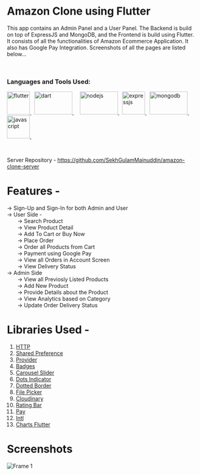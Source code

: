 # Amazon Clone using Flutter
This app contains an Admin Panel and a User Panel. The Backend is build on top of ExpressJS and MongoDB, and the Frontend is build using Flutter. It consists of all the functionalities of Amazon Ecommerce Application. It also has Google Pay Integration. Screenshots of all the pages are listed below...

  <p><br></p>
  
  <h3 align="left">Languages and Tools Used:</h3>

<p> 
  <a href="https://flutter.dev" target="_blank" rel="noreferrer"> <img src="https://www.vectorlogo.zone/logos/flutterio/flutterio-icon.svg" alt="flutter" width="60" height="60"/> </a> &nbsp; 
  <a href="https://dart.dev" target="_blank" rel="noreferrer"> <img src="https://dart.dev/assets/img/shared/dart/logo+text/horizontal/white.svg" alt="dart" width="100" height="60"/> </a> &nbsp; &nbsp; 
  <a href="https://nodejs.org/en" target="_blank" rel="noreferrer"> <img src="https://nodejs.org/static/images/logo.svg" alt="nodejs" width="100" height="60"/> </a> &nbsp; 
   <a href="https://expressjs.com" target="_blank" rel="noreferrer"> <img src="https://ajeetchaulagain.com/static/7cb4af597964b0911fe71cb2f8148d64/8d565/express-js.webp" alt="expressjs" width="60" height="60"/> </a> &nbsp; 
   <a href="https://www.mongodb.com" target="_blank" rel="noreferrer"> <img src="https://newrelic.com/sites/default/files/styles/800w/public/2021-10/mongo_logo.jpg?itok=Z1PabBZB" alt="mongodb" width="100" height="60"/> </a> &nbsp; 
  <a href="https://www.javascript.com" target="_blank" rel="noreferrer"> <img src="https://cdn.iconscout.com/icon/free/png-512/free-javascript-2038874-1720087.png?f=avif&w=256" alt="javascript" width="60" height="60"/> </a> &nbsp; 
</p>

  <p><br></p>
  
Server Repository - [https://github.com/SekhGulamMainuddin/amazon-clone-server ](https://github.com/SekhGulamMainuddin/amazon-clone-server)

# Features -
-> Sign-Up and Sign-In for both Admin and User \
-> User Side - \
    &nbsp;  &nbsp; &nbsp;  &nbsp;-> Search Product \
    &nbsp;  &nbsp; &nbsp;  &nbsp;-> View Product Detail \
    &nbsp;  &nbsp; &nbsp;  &nbsp;-> Add To Cart or Buy Now \
    &nbsp;  &nbsp; &nbsp;  &nbsp;-> Place Order \
    &nbsp;  &nbsp; &nbsp;  &nbsp;-> Order all Products from Cart \
    &nbsp;  &nbsp; &nbsp;  &nbsp;-> Payment using Google Pay \
    &nbsp;  &nbsp; &nbsp;  &nbsp;-> View all Orders in Account Screen \
    &nbsp;  &nbsp; &nbsp;  &nbsp;-> View Delivery Status \
-> Admin Side \
    &nbsp;  &nbsp; &nbsp;  &nbsp;-> View all Previosly Listed Products \
    &nbsp;  &nbsp; &nbsp;  &nbsp;-> Add New Product \
    &nbsp;  &nbsp; &nbsp;  &nbsp;-> Provide Details about the Product \
    &nbsp;  &nbsp; &nbsp;  &nbsp;-> View Analytics based on Category \
    &nbsp;  &nbsp; &nbsp;  &nbsp;-> Update Order Delivery Status 


# Libraries Used - 
1. [HTTP](https://pub.dev/packages/http)
2. [Shared Preference](https://pub.dev/packages/shared_preferences)
3. [Provider](https://pub.dev/packages/provider)
4. [Badges](https://pub.dev/packages/badges)
5. [Carousel Slider](https://pub.dev/packages/carousel_slider)
6. [Dots Indicator](https://pub.dev/packages/dots_indicator)
7. [Dotted Border](https://pub.dev/packages/dotted_border)
8. [File Picker](https://pub.dev/packages/file_picker)
9. [Cloudinary](https://pub.dev/packages/cloudinary_public)
10. [Rating Bar](https://pub.dev/packages/flutter_rating_bar)
11. [Pay](https://pub.dev/packages/pay)
12. [Intl](https://pub.dev/packages/intl)
13. [Charts Flutter](https://pub.dev/documentation/charts_flutter/latest/)
  
# Screenshots
![Frame 1](https://user-images.githubusercontent.com/73953395/236638447-3b7f509d-3466-4e1f-a6a4-64c579f911e4.png)





